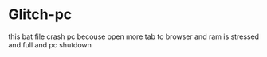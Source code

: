 # Glitch-pc
this bat file crash pc becouse open more tab to browser and ram is stressed and full and pc shutdown
